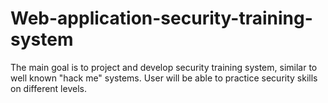 # Web-application-security-training-system
The main goal is to project and develop security training system, similar to well known "hack me" systems. User will be able to practice security skills on different levels.
